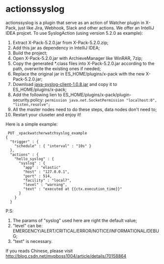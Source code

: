 # actionssyslog
actionssyslog is a plugin that serve as an action of Watcher plugin in X-Pack, just like Jira, Webhook, Slack and other actions.
We offer an IntelliJ IDEA projcet. To use SyslogAction (using version 5.2.0 as example):
 1. Extract X-Pack-5.2.0.jar from X-Pack-5.2.0.zip;
 2. Add this jar as dependency in IntelliJ IDEA;
 3. Build the project;
 4. Open X-Pack-5.2.0.jar with ArchieveManager like WinRAR, 7zip;
 5. Copy the generated *.class files into X-Pack-5.2.0.jar according to the path, overwrite the existing ones if needed;
 6. Replace the original jar in ES_HOME/plugins/x-pack with the new X-Pack-5.2.0.jar;
 7. Download [java-syslog-client-1.0.8.jar](http:maven.aliyun.comnexus#nexus-search;quick~java-syslog-client) and copy it to ES_HOME/plugins/x-pack;
 8. Add the following lien to ES_HOME/plugins/x-pack/plugin-security.policy:
   `permission java.net.SocketPermission "localhost:0", "listen,resolve";`
 9. All the master nodes need to do these steps, data nodes don't need to;
 10. Restart your cluseter and enjoy it!
 
Here is a simple example:
```
 PUT _xpackwatcherwatchsyslog_example
{
  "trigger" : {
    "schedule" : { "interval" : "10s" } 
  },
  "actions" : {
    "hello_syslog" : {  
      "syslog" : {
        "app" : "elastic"
        "host" : "127.0.0.1",
        "port" : 514,
        "facility" : "local7",
        "level" : "warning",
        "text" : "executed at {{ctx.execution_time}}" 
      }
    }
  }
```

P.S:
 1. The params of "syslog" used here are right the default value;
 2. "level" can be: EMERGENCY/ALERT/CRITICAL/ERROR/NOTICE/INFORMATIONAL/DEBUG;
 3. "text" is necessary.
 
 If you reads Chinese, please visit http://blog.csdn.net/mvpboss1004/article/details/70158864
